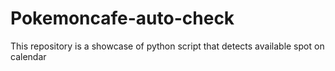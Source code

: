 # Pokemoncafe-auto-check
This repository is a showcase of python script that detects available spot on calendar
